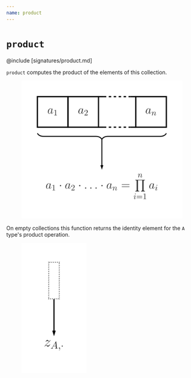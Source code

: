 ```yaml
---
name: product
---
```


# `product`

@include [signatures/product.md]

`product` computes the product of the elements of this collection.

<figure class="diagram">
  <img src="images/product.svg" alt="product function">
  <!-- <figcaption class="diagram-desc"></figcaption> -->
</figure>

On empty collections this function returns the identity element for the `A` type's product operation.

<figure class="diagram">
  <img src="images/product.2.svg" alt="product function">
  <!-- <figcaption class="diagram-desc"></figcaption> -->
</figure>
